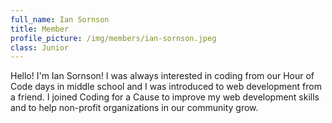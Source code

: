 ```yaml
---
full_name: Ian Sornson
title: Member
profile_picture: /img/members/ian-sornson.jpeg
class: Junior
---
```


Hello! I'm Ian Sornson! I was always interested in coding from our Hour of Code days in middle school and I was introduced to web development from a friend. I joined Coding for a Cause to improve my web development skills and to help non-profit organizations in our community grow. 